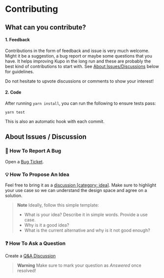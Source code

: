 # Contributing

## What can you contribute?

#### 1. Feedback

Contributions in the form of feedback and issue is very much welcome. Might it be a suggestion, a bug report or maybe some questions that you have. It helps improving Kupo in the long run and these are probably the best kind of contributions to start with. See [About Issues/Discussions](#about-issues--discussion) below for guidelines.

Do not hesitate to upvote discussions or comments to show your interest!

#### 2. Code

After running `yarn install`, you can run the following to ensure tests pass:

```
yarn test
```

This is also an automatic hook with each commit.

## About Issues / Discussion

### :bug: How To Report A Bug

Open a [Bug Ticket](https://github.com/SundaeSwap-finance/sundae-sdk/issues/new?template=bug.md).

### :bulb: How To Propose An Idea

Feel free to bring it as a [discussion [category: idea]](https://github.com/SundaeSwap-finance/sundae-sdk/discussions/new?category=ideas). Make sure to highlight your use case so we can understand the design space and agree on a solution.

> **Note** Ideally, follow this simple template:
>
> - What is your idea? Describe it in simple words. Provide a use case.
> - Why is it a good idea?
> - What is the current alternative and why is it not good enough?

### :question: How To Ask a Question

Create a [Q&A Discussion](https://github.com/SundaeSwap-finance/sundae-sdk/discussions/new?category=q-a)

> **Warning**
> Make sure to mark your question as _Answered_ once resolved!
